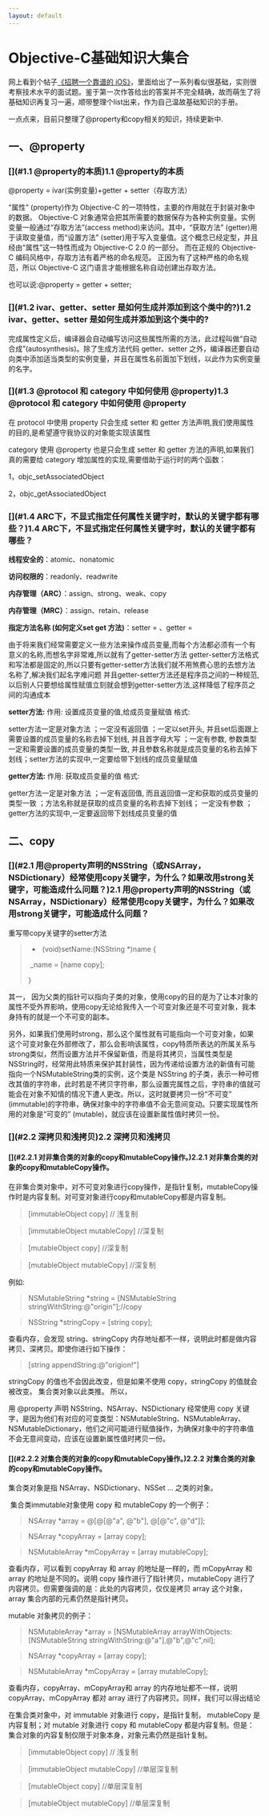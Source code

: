 ```yaml
---
layout: default
---
```


# [](#Objective-C基础知识大集合)Objective-C基础知识大集合

网上看到个帖子[《招聘一个靠谱的 iOS》](http://blog.sunnyxx.com/2015/07/04/ios-interview/)，里面给出了一系列看似很基础，实则很考察技术水平的面试题。鉴于第一次作答给出的答案并不完全精确，故而萌生了将基础知识再复习一遍，顺带整理个list出来，作为自己温故基础知识的手册。

一点点来，目前只整理了@property和copy相关的知识，持续更新中.

## [](#一、@property)一、@property
### [](#1.1 @property的本质)1.1 @property的本质
@property = ivar(实例变量)+getter + setter（存取方法）

“属性” (property)作为 Objective-C 的一项特性，主要的作用就在于封装对象中的数据。 Objective-C 对象通常会把其所需要的数据保存为各种实例变量。实例变量一般通过“存取方法”(access method)来访问。其中，“获取方法” (getter)用于读取变量值，而“设置方法” (setter)用于写入变量值。这个概念已经定型，并且经由“属性”这一特性而成为 Objective-C 2.0 的一部分。 而在正规的 Objective-C 编码风格中，存取方法有着严格的命名规范。 正因为有了这种严格的命名规范，所以 Objective-C 这门语言才能根据名称自动创建出存取方法。

也可以说:@property = getter + setter;

### [](#1.2 ivar、getter、setter 是如何生成并添加到这个类中的?)1.2 ivar、getter、setter 是如何生成并添加到这个类中的?
完成属性定义后，编译器会自动编写访问这些属性所需的方法，此过程叫做“自动合成”(autosynthesis)。除了生成方法代码 getter、setter 之外，编译器还要自动向类中添加适当类型的实例变量，并且在属性名前面加下划线，以此作为实例变量的名字。

### [](#1.3 @protocol 和 category 中如何使用 @property)1.3 @protocol 和 category 中如何使用 @property
在 protocol 中使用 property 只会生成 setter 和 getter 方法声明,我们使用属性的目的,是希望遵守我协议的对象能实现该属性

category 使用 @property 也是只会生成 setter 和 getter 方法的声明,如果我们真的需要给 category 增加属性的实现,需要借助于运行时的两个函数：

1，objc_setAssociatedObject

2，objc_getAssociatedObject

### [](#1.4 ARC下，不显式指定任何属性关键字时，默认的关键字都有哪些？)1.4 ARC下，不显式指定任何属性关键字时，默认的关键字都有哪些？
 **线程安全的**：atomic、nonatomic
 
 **访问权限的**：readonly、readwrite
 
 **内存管理（ARC）**：assign、strong、weak、copy
 
 **内存管理（MRC）**：assign、retain、release
 
 **指定方法名称 (如何定义set get 方法)**：setter = 、getter =
 
 
 由于将来我们经常需要定义一些方法来操作成员变量,而每个方法都必须有一个有意义的名称,而想名字非常难,所以就有了getter-setter方法 getter-setter方法格式和写法都是固定的,所以只要有getter-setter方法我们就不用煞费心思的去想方法名称了,解决我们起名字难问题 并且getter-setter方法还是程序员之间的一种规范,以后别人只要想给属性赋值立刻就会想到getter-setter方法,这样降低了程序员之间的沟通成本

 **setter方法:** 作用: 设置成员变量的值,给成员变量赋值 格式:
 
 setter方法一定是对象方法 ；一定没有返回值 ；一定以set开头, 并且set后面跟上需要设置的成员变量的名称去掉下划线, 并且首字母大写 ；一定有参数, 参数类型一定和需要设置的成员变量的类型一致, 并且参数名称就是成员变量的名称去掉下划线；setter方法的实现中,一定要给带下划线的成员变量赋值 
 
 **getter方法:** 作用: 获取成员变量的值 格式:
 
 getter方法一定是对象方法 ；一定有返回值, 而且返回值一定和获取的成员变量的类型一致 ；方法名称就是获取的成员变量的名称去掉下划线； 一定没有参数 ；getter方法的实现中,一定要返回带下划线成员变量的值
 
## [](#二、copy)二、copy

### [](#2.1 用@property声明的NSString（或NSArray，NSDictionary）经常使用copy关键字，为什么？如果改用strong关键字，可能造成什么问题？)2.1 用@property声明的NSString（或NSArray，NSDictionary）经常使用copy关键字，为什么？如果改用strong关键字，可能造成什么问题？

重写带copy关键字的setter方法

>-  (void)setName:(NSString *)name {
>
>  _name = [name copy];
>
>}

其一， 因为父类的指针可以指向子类的对象，使用copy的目的是为了让本对象的属性不受外界影响，使用copy无论给我传入一个可变对象还是不可变对象，我本身持有的就是一个不可变的副本。

另外，如果我们使用时strong，那么这个属性就有可能指向一个可变对象，如果这个可变对象在外部修改了，那么会影响该属性，copy特质所表达的所属关系与strong类似，然而设置方法并不保留新值，而是将其拷贝，当属性类型是NSString时，经常用此特质来保护其封装性，因为传递给设置方法的新值有可能指向一个NSMutableString类的实例，这个类是 NSString 的子类，表示一种可修改其值的字符串，此时若是不拷贝字符串，那么设置完属性之后，字符串的值就可能会在对象不知情的情况下遭人更改。所以，这时就要拷贝一份“不可变” (immutable)的字符串，确保对象中的字符串值不会无意间变动。只要实现属性所用的对象是“可变的” (mutable)，就应该在设置新属性值时拷贝一份。

### [](#2.2 深拷贝和浅拷贝)2.2 深拷贝和浅拷贝

#### [](#2.2.1 对非集合类的对象的copy和mutableCopy操作。)2.2.1 对非集合类的对象的copy和mutableCopy操作。

在非集合类对象中，对不可变对象进行copy操作，是指针复制，mutableCopy操作时是内容复制。对可变对象进行copy和mutableCopy都是内容复制。

>[immutableObject copy] // 浅复制

>[immutableObject mutableCopy] //深复制

>[mutableObject copy] //深复制

>[mutableObject mutableCopy] //深复制

例如:

>NSMutableString *string = [NSMutableString stringWithString:@"origin"];//copy

>NSString *stringCopy = [string copy];

查看内存，会发现 string、stringCopy 内存地址都不一样，说明此时都是做内容拷贝、深拷贝。即使你进行如下操作：

>[string appendString:@"origion!"]

stringCopy 的值也不会因此改变，但是如果不使用 copy，stringCopy 的值就会被改变。 集合类对象以此类推。 所以，

用 @property 声明 NSString、NSArray、NSDictionary 经常使用 copy 关键字，是因为他们有对应的可变类型：NSMutableString、NSMutableArray、NSMutableDictionary，他们之间可能进行赋值操作，为确保对象中的字符串值不会无意间变动，应该在设置新属性值时拷贝一份。

#### [](#2.2.2 对集合类的对象的copy和mutableCopy操作。)2.2.2 对集合类的对象的copy和mutableCopy操作。

集合类对象是指 NSArray、NSDictionary、NSSet ... 之类的对象。

 集合类immutable对象使用 copy 和 mutableCopy 的一个例子：

>NSArray *array = @[@[@"a", @"b"], @[@"c", @"d"]];

>NSArray *copyArray = [array copy];

>NSMutableArray *mCopyArray = [array mutableCopy];

查看内存，可以看到 copyArray 和 array 的地址是一样的，而 mCopyArray 和 array 的地址是不同的。说明 copy 操作进行了指针拷贝，mutableCopy 进行了内容拷贝。但需要强调的是：此处的内容拷贝，仅仅是拷贝 array 这个对象，array 集合内部的元素仍然是指针拷贝。

mutable 对象拷贝的例子：

>NSMutableArray *array = [NSMutableArray arrayWithObjects:[NSMutableString stringWithString:@"a"],@"b",@"c",nil];

>NSArray *copyArray = [array copy];

>NSMutableArray *mCopyArray = [array mutableCopy];

查看内存，copyArray、mCopyArray和 array 的内存地址都不一样，说明 copyArray、mCopyArray 都对 array 进行了内容拷贝。同样，我们可以得出结论

在集合类对象中，对 immutable 对象进行 copy，是指针复制， mutableCopy 是内容复制；对 mutable 对象进行 copy 和 mutableCopy 都是内容复制。但是：集合对象的内容复制仅限于对象本身，对象元素仍然是指针复制。 

>[immutableObject copy] // 浅复制

>[immutableObject mutableCopy] //单层深复制

>[mutableObject copy] //单层深复制

>[mutableObject mutableCopy] //单层深复制
